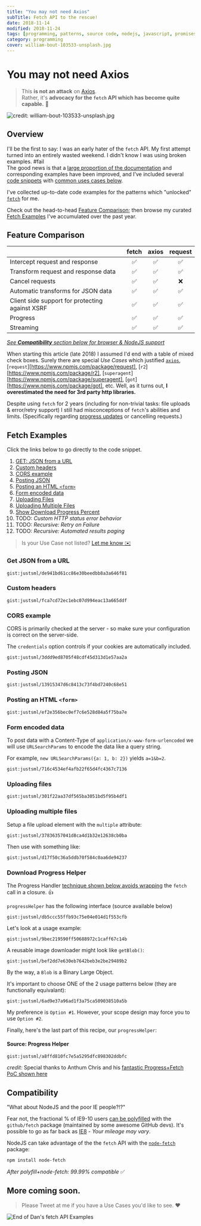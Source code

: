```yaml
---
title: "You may not need Axios"
subTitle: Fetch API to the rescue!
date: 2018-11-14
modified: 2018-11-24
tags: [programming, patterns, source code, nodejs, javascript, promises]
category: programming
cover: william-bout-103533-unsplash.jpg
---
```


# You may not need Axios

> This **is not an attack** on [Axios](https://www.npmjs.com/package/axios). <br />
> Rather, it's **advocacy for the `fetch` API which has become quite capable.** 🦄

![credit: william-bout-103533-unsplash.jpg](william-bout-103533-unsplash.jpg)


## Overview

I'll be the first to say: I was an early hater of the `fetch` API. My first attempt turned into an entirely wasted weekend. I didn't know I was using broken examples. #fail <br />
The good news is that a [large proportion of the documentation](https://developer.mozilla.org/en-US/docs/Web/API/Fetch_API/Using_Fetch) and corresponding examples have been improved, and I’ve included several [code snippets](#fetch-examples) with [common uses cases below](#feature-comparison).

I've collected up-to-date code examples for the patterns which "unlocked" [`fetch`](https://developer.mozilla.org/en-US/docs/Web/API/Fetch_API/Using_Fetch) for me.

Check out the head-to-head [Feature Comparison](#feature-comparison); then browse my curated [Fetch Examples](#fetch-examples) I've accumulated over the past year.



## Feature Comparison

|                                                 | fetch    | axios    | request |
|-------------------------------------------------|:--------:|:--------:|:-------:|
| Intercept request and response                  |✅        |✅         |✅       |
| Transform request and response data             |✅        |✅         |✅       |
| Cancel requests                                 |✅        |✅         |❌       |
| Automatic transforms for JSON data              |✅        |✅         |✅       |
| Client side support for protecting against XSRF |✅        |✅         |✅       |
| Progress                                        |✅        |✅         |✅       |
| Streaming                                       |✅        |✅         |✅       |

[_See **Compatibility** section below for browser & NodeJS support_](#compatibility)


When starting this article (late 2018) I assumed I'd end with a table of mixed check boxes. Surely there are special _Use Cases_ which justified [`axios`](https://www.npmjs.com/package/axios), [`request`][https://www.npmjs.com/package/request], [`r2`][https://www.npmjs.com/package/r2], [`superagent`][https://www.npmjs.com/package/superagent], [`got`][https://www.npmjs.com/package/got], etc. Well, as it turns out, **I overestimated the need for 3rd party http libraries.**

Despite using `fetch` for 2 years (including for non-trivial tasks: file uploads & error/retry support) I still had misconceptions of `fetch`'s abilities and limits. (Specifically regarding [progress updates](@download-progress-helper) or cancelling requests.)


## Fetch Examples

Click the links below to go directly to the code snippet.

1. [GET: JSON from a URL](#get-json-from-a-url)
1. [Custom headers](#custom-headers)
1. [CORS example](#cors-example)
1. [Posting JSON](#posting-json)
1. [Posting an HTML `<form>`](#posting-an-html-form)
1. [Form encoded data](#form-encoded-data)
1. [Uploading Files](#uploading-files)
1. [Uploading Multiple Files](#uploading-multiple-files)
1. [Show Download Progress Percent](#download-progress-helper)
1. TODO: _Custom HTTP status error behavior_
1. TODO: _Recursive: Retry on Failure_
1. TODO: _Recursive: Automated results paging_

> Is your Use Case not listed? [Let me know ✉️](/contact/)

### Get JSON from a URL

`gist:justsml/de941bd61cc86e30beedbb8a3a646f81`

### Custom headers

`gist:justsml/fca7cd72ec1ebc07d994eac13a665ddf`

### CORS example

CORS is primarily checked at the server - so make sure your configuration is correct on the server-side.

The `credentials` option controls if your cookies are automatically included.

`gist:justsml/3ddd9ed8705f48cdf45d313d1e57aa2a`

### Posting JSON

`gist:justsml/13915347d6c8413c73f4bd7240c68e51`

### Posting an HTML `<form>`

`gist:justsml/ef2e356bec0ef7c6e528d84a5f75ba7e`

### Form encoded data

To post data with a Content-Type of `application/x-www-form-urlencoded` we will use `URLSearchParams` to encode the data like a query string.

For example, `new URLSearchParams({a: 1, b: 2})` yields `a=1&b=2`.

`gist:justsml/716c4534ef4afb22f65d4fc4367c7136`

### Uploading files

`gist:justsml/301f22aa37df565ba3051bd5f95b4df1`


### Uploading multiple files

Setup a file upload element with the `multiple` attribute:

`gist:justsml/37836357041d8ca4d1b32e12638cb0ba`

Then use with something like:

`gist:justsml/d17f50c36a5ddb70f584c0aa6de94237`

### Download Progress Helper

The Progress Handler [technique shown below avoids wrapping](#source-progress-helper) the `fetch` call in a closure. 👍

`progressHelper` has the following interface (source available below)

`gist:justsml/db5ccc55ffb93c75e04e014d1f553cfb`

Let's look at a usage example:

`gist:justsml/9bec219590ff50688972c1caff67c14b`

A reusable image downloader might look like `getBlob()`:

`gist:justsml/bef2dd7e630eb7642beb3e2be29489b2`

By the way, a `Blob` is a Binary Large Object.

It's important to choose ONE of the 2 usage patterns below (they are functionally equivalant):

`gist:justsml/6ad9e37a96ad1f3a75ca509038510a5b`

My preference is `Option #1`. However, your scope design may force you to use `Option #2`.

Finally, here's the last part of this recipe, our `progressHelper`:

#### Source: Progress Helper

`gist:justsml/a8ffd810fc7e5a5295dfc898302ddbfc`

_credit:_ Special thanks to Anthum Chris and his [fantastic Progress+Fetch PoC shown here](https://github.com/AnthumChris/fetch-progress-indicators)

## Compatibility

"What about NodeJS and the poor IE people?!?"

Fear not, the fractional % of IE9-10 users [can be polyfilled](https://github.com/github/fetch#browser-support) with the `github/fetch` package (maintained by some awesome GitHub devs). It's possible to go as far back as [IE8](https://github.com/camsong/fetch-ie8) - _Your mileage may vary_.

NodeJS can take advantage of the the `fetch` API with the [`node-fetch`](https://www.npmjs.com/package/node-fetch) package:

```sh
npm install node-fetch
```

_After polyfill+node-fetch: 99.99% compatible_ ✅


## More coming soon.

> Please Tweet at me if you have a Use Cases you'd like to see. ❤️

![End of Dan's fetch API Examples](jonas-vincent-2717-unsplash.jpg "End of Dan's fetch API Examples")


